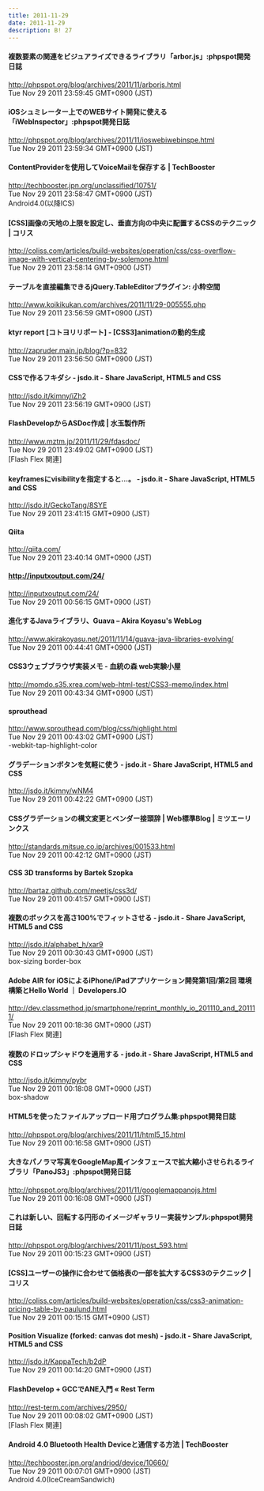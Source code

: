 ```yaml
---
title: 2011-11-29
date: 2011-11-29
description: B! 27
---
```


#### 複数要素の関連をビジュアライズできるライブラリ「arbor.js」:phpspot開発日誌
http://phpspot.org/blog/archives/2011/11/arborjs.html<br>
Tue Nov 29 2011 23:59:45 GMT+0900 (JST)<br>


#### iOSシュミレーター上でのWEBサイト開発に使える「iWebInspector」:phpspot開発日誌
http://phpspot.org/blog/archives/2011/11/ioswebiwebinspe.html<br>
Tue Nov 29 2011 23:59:34 GMT+0900 (JST)<br>


#### ContentProviderを使用してVoiceMailを保存する | TechBooster
http://techbooster.jpn.org/unclassified/10751/<br>
Tue Nov 29 2011 23:58:47 GMT+0900 (JST)<br>
Android4.0(以降ICS)


####   [CSS]画像の天地の上限を設定し、垂直方向の中央に配置するCSSのテクニック | コリス
http://coliss.com/articles/build-websites/operation/css/css-overflow-image-with-vertical-centering-by-solemone.html<br>
Tue Nov 29 2011 23:58:14 GMT+0900 (JST)<br>


#### テーブルを直接編集できるjQuery.TableEditorプラグイン: 小粋空間
http://www.koikikukan.com/archives/2011/11/29-005555.php<br>
Tue Nov 29 2011 23:56:59 GMT+0900 (JST)<br>


#### ktyr report [コトヨリリポート]  -   [CSS3]animationの動的生成
http://zapruder.main.jp/blog/?p=832<br>
Tue Nov 29 2011 23:56:50 GMT+0900 (JST)<br>


#### CSSで作るフキダシ - jsdo.it - Share JavaScript, HTML5 and CSS
http://jsdo.it/kimny/iZh2<br>
Tue Nov 29 2011 23:56:19 GMT+0900 (JST)<br>


#### FlashDevelopからASDoc作成 | 水玉製作所
http://www.mztm.jp/2011/11/29/fdasdoc/<br>
Tue Nov 29 2011 23:49:02 GMT+0900 (JST)<br>
[Flash Flex 関連]


#### keyframesにvisibilityを指定すると…。 - jsdo.it - Share JavaScript, HTML5 and CSS
http://jsdo.it/GeckoTang/8SYE<br>
Tue Nov 29 2011 23:41:15 GMT+0900 (JST)<br>


#### Qiita
http://qiita.com/<br>
Tue Nov 29 2011 23:40:14 GMT+0900 (JST)<br>


#### http://inputxoutput.com/24/
http://inputxoutput.com/24/<br>
Tue Nov 29 2011 00:56:15 GMT+0900 (JST)<br>


#### 進化するJavaライブラリ、Guava – Akira Koyasu's WebLog
http://www.akirakoyasu.net/2011/11/14/guava-java-libraries-evolving/<br>
Tue Nov 29 2011 00:44:41 GMT+0900 (JST)<br>


#### CSS3ウェブブラウザ実装メモ - 血統の森 web実験小屋
http://momdo.s35.xrea.com/web-html-test/CSS3-memo/index.html<br>
Tue Nov 29 2011 00:43:34 GMT+0900 (JST)<br>


#### sprouthead
http://www.sprouthead.com/blog/css/highlight.html<br>
Tue Nov 29 2011 00:43:02 GMT+0900 (JST)<br>
-webkit-tap-highlight-color


#### グラデーションボタンを気軽に使う - jsdo.it - Share JavaScript, HTML5 and CSS
http://jsdo.it/kimny/wNM4<br>
Tue Nov 29 2011 00:42:22 GMT+0900 (JST)<br>


#### CSSグラデーションの構文変更とベンダー接頭辞 | Web標準Blog | ミツエーリンクス
http://standards.mitsue.co.jp/archives/001533.html<br>
Tue Nov 29 2011 00:42:12 GMT+0900 (JST)<br>


#### CSS 3D transforms by Bartek Szopka
http://bartaz.github.com/meetjs/css3d/<br>
Tue Nov 29 2011 00:41:57 GMT+0900 (JST)<br>


#### 複数のボックスを高さ100%でフィットさせる - jsdo.it - Share JavaScript, HTML5 and CSS
http://jsdo.it/alphabet_h/xar9<br>
Tue Nov 29 2011 00:30:43 GMT+0900 (JST)<br>
box-sizing border-box


#### Adobe AIR for iOSによるiPhone/iPadアプリケーション開発第1回/第2回 環境構築とHello World ｜ Developers.IO
http://dev.classmethod.jp/smartphone/reprint_monthly_io_201110_and_201111/<br>
Tue Nov 29 2011 00:18:36 GMT+0900 (JST)<br>
[Flash Flex 関連]


#### 複数のドロップシャドウを適用する - jsdo.it - Share JavaScript, HTML5 and CSS
http://jsdo.it/kimny/pybr<br>
Tue Nov 29 2011 00:18:08 GMT+0900 (JST)<br>
box-shadow


#### HTML5を使ったファイルアップロード用プログラム集:phpspot開発日誌
http://phpspot.org/blog/archives/2011/11/html5_15.html<br>
Tue Nov 29 2011 00:16:58 GMT+0900 (JST)<br>


#### 大きなパノラマ写真をGoogleMap風インタフェースで拡大縮小させられるライブラリ「PanoJS3」:phpspot開発日誌
http://phpspot.org/blog/archives/2011/11/googlemappanojs.html<br>
Tue Nov 29 2011 00:16:08 GMT+0900 (JST)<br>


#### これは新しい、回転する円形のイメージギャラリー実装サンプル:phpspot開発日誌
http://phpspot.org/blog/archives/2011/11/post_593.html<br>
Tue Nov 29 2011 00:15:23 GMT+0900 (JST)<br>


####   [CSS]ユーザーの操作に合わせて価格表の一部を拡大するCSS3のテクニック | コリス
http://coliss.com/articles/build-websites/operation/css/css3-animation-pricing-table-by-paulund.html<br>
Tue Nov 29 2011 00:15:15 GMT+0900 (JST)<br>


#### Position Visualize (forked: canvas dot mesh) - jsdo.it - Share JavaScript, HTML5 and CSS
http://jsdo.it/KappaTech/b2dP<br>
Tue Nov 29 2011 00:14:20 GMT+0900 (JST)<br>


#### FlashDevelop + GCCでANE入門 « Rest Term
http://rest-term.com/archives/2950/<br>
Tue Nov 29 2011 00:08:02 GMT+0900 (JST)<br>
[Flash Flex 関連]


#### Android 4.0 Bluetooth Health Deviceと通信する方法 | TechBooster
http://techbooster.jpn.org/andriod/device/10660/<br>
Tue Nov 29 2011 00:07:01 GMT+0900 (JST)<br>
Android 4.0(IceCreamSandwich)


